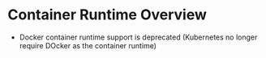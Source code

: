 # Container Runtime Overview

* Docker container runtime support is deprecated (Kubernetes no longer require DOcker as the container runtime)
